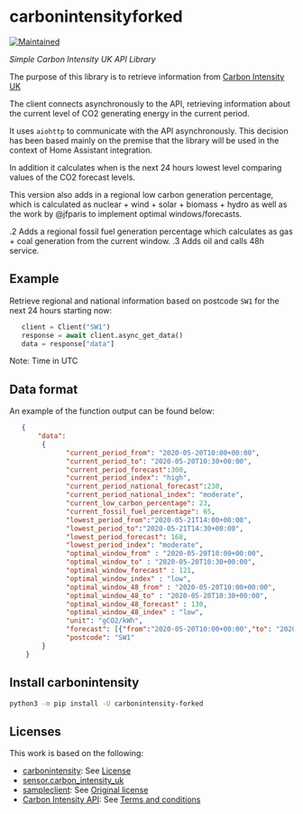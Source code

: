 # carbonintensityforked

<!-- badges start -->

[![Maintained][Maintained]](#)

<!-- badges end -->

_Simple Carbon Intensity UK API Library_

The purpose of this library is to retrieve information from [Carbon Intensity UK](https://carbonintensity.org.uk/)

The client connects asynchronously to the API, retrieving information about the current level of CO2 generating energy in the current period.

It uses `aiohttp` to communicate with the API asynchronously. This decision has been based mainly on the premise that the library will be used in the context of Home Assistant integration.

In addition it calculates when is the next 24 hours lowest level comparing values of the CO2 forecast levels.

This version also adds in a regional low carbon generation percentage, which is calculated as nuclear + wind + solar + biomass + hydro as well as the work by @jfparis to implement optimal windows/forecasts. 

.2 Adds a regional fossil fuel generation percentage which calculates as gas + coal generation from the current window. .3 Adds oil and calls 48h service. 
## Example

Retrieve regional and national information based on postcode `SW1` for the next 24 hours starting now:

```python
   client = Client("SW1")
   response = await client.async_get_data()
   data = response["data"]
```
Note: Time in UTC

## Data format

An example of the function output can be found below:

```json
   {
       "data":
        {
              "current_period_from": "2020-05-20T10:00+00:00",
              "current_period_to": "2020-05-20T10:30+00:00",
              "current_period_forecast":300,
              "current_period_index": "high",
              "current_period_national_forecast":230,
              "current_period_national_index": "moderate",
              "current_low_carbon_percentage": 23,
              "current_fossil_fuel_percentage": 65,
              "lowest_period_from":"2020-05-21T14:00+00:00",
              "lowest_period_to":"2020-05-21T14:30+00:00",
              "lowest_period_forecast": 168,
              "lowest_period_index": "moderate",
              "optimal_window_from" : "2020-05-20T10:00+00:00",
              "optimal_window_to" : "2020-05-20T10:30+00:00",
              "optimal_window_forecast" : 121,
              "optimal_window_index" : "low",
              "optimal_window_48_from" : "2020-05-20T10:00+00:00",
              "optimal_window_48_to" : "2020-05-20T10:30+00:00",
              "optimal_window_48_forecast" : 130,
              "optimal_window_48_index" : "low",
              "unit": "gCO2/kWh",
              "forecast": [{"from":"2020-05-20T10:00+00:00","to": "2020-05-20T11:00+00:00", "intensity": 162, "index": 0, "optimal": False}],
              "postcode": "SW1"
        }
    }
```

## Install carbonintensity

```bash
python3 -m pip install -U carbonintensity-forked
```

<!-- links start -->

[maintained]: https://img.shields.io/maintenance/yes/2022.svg

<!-- links end -->

## Licenses

This work is based on the following:
- [carbonintensity](https://github.com/jscruz/carbonintensity): See [License](https://github.com/jscruz/carbonintensity/blob/master/LICENSE)
- [sensor.carbon_intensity_uk](https://github.com/jfparis/sensor.carbon_intensity_uk)
- [sampleclient](https://github.com/ludeeus/sampleclient): See [Original license](./licenses/sampleclient/LICENSE)
- [Carbon Intensity API](https://carbonintensity.org.uk/): See [Terms and conditions](https://github.com/carbon-intensity/terms/)


